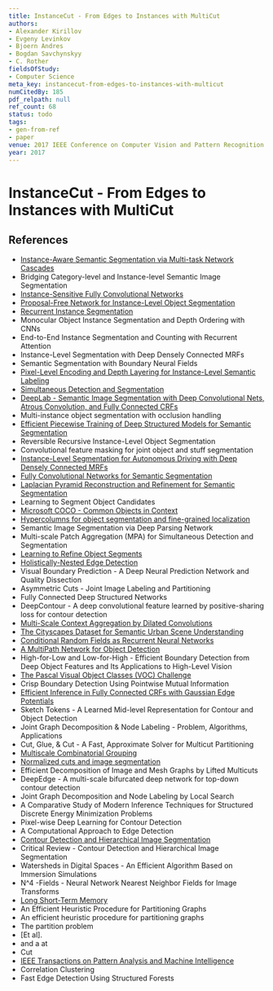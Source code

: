 ```yaml
---
title: InstanceCut - From Edges to Instances with MultiCut
authors:
- Alexander Kirillov
- Evgeny Levinkov
- Bjoern Andres
- Bogdan Savchynskyy
- C. Rother
fieldsOfStudy:
- Computer Science
meta_key: instancecut-from-edges-to-instances-with-multicut
numCitedBy: 185
pdf_relpath: null
ref_count: 68
status: todo
tags:
- gen-from-ref
- paper
venue: 2017 IEEE Conference on Computer Vision and Pattern Recognition (CVPR)
year: 2017
---
```


# InstanceCut - From Edges to Instances with MultiCut

## References

- [Instance-Aware Semantic Segmentation via Multi-task Network Cascades](./instance-aware-semantic-segmentation-via-multi-task-network-cascades.md)
- Bridging Category-level and Instance-level Semantic Image Segmentation
- [Instance-Sensitive Fully Convolutional Networks](./instance-sensitive-fully-convolutional-networks.md)
- [Proposal-Free Network for Instance-Level Object Segmentation](./proposal-free-network-for-instance-level-object-segmentation.md)
- [Recurrent Instance Segmentation](./recurrent-instance-segmentation.md)
- Monocular Object Instance Segmentation and Depth Ordering with CNNs
- End-to-End Instance Segmentation and Counting with Recurrent Attention
- Instance-Level Segmentation with Deep Densely Connected MRFs
- Semantic Segmentation with Boundary Neural Fields
- [Pixel-Level Encoding and Depth Layering for Instance-Level Semantic Labeling](./pixel-level-encoding-and-depth-layering-for-instance-level-semantic-labeling.md)
- [Simultaneous Detection and Segmentation](./simultaneous-detection-and-segmentation.md)
- [DeepLab - Semantic Image Segmentation with Deep Convolutional Nets, Atrous Convolution, and Fully Connected CRFs](./deeplab-semantic-image-segmentation-with-deep-convolutional-nets-atrous-convolution-and-fully-connected-crfs.md)
- Multi-instance object segmentation with occlusion handling
- [Efficient Piecewise Training of Deep Structured Models for Semantic Segmentation](./efficient-piecewise-training-of-deep-structured-models-for-semantic-segmentation.md)
- Reversible Recursive Instance-Level Object Segmentation
- Convolutional feature masking for joint object and stuff segmentation
- [Instance-Level Segmentation for Autonomous Driving with Deep Densely Connected MRFs](./instance-level-segmentation-for-autonomous-driving-with-deep-densely-connected-mrfs.md)
- [Fully Convolutional Networks for Semantic Segmentation](./fully-convolutional-networks-for-semantic-segmentation.md)
- [Laplacian Pyramid Reconstruction and Refinement for Semantic Segmentation](./laplacian-pyramid-reconstruction-and-refinement-for-semantic-segmentation.md)
- Learning to Segment Object Candidates
- [Microsoft COCO - Common Objects in Context](./microsoft-coco-common-objects-in-context.md)
- [Hypercolumns for object segmentation and fine-grained localization](./hypercolumns-for-object-segmentation-and-fine-grained-localization.md)
- Semantic Image Segmentation via Deep Parsing Network
- Multi-scale Patch Aggregation (MPA) for Simultaneous Detection and Segmentation
- [Learning to Refine Object Segments](./learning-to-refine-object-segments.md)
- [Holistically-Nested Edge Detection](./holistically-nested-edge-detection.md)
- Visual Boundary Prediction - A Deep Neural Prediction Network and Quality Dissection
- Asymmetric Cuts - Joint Image Labeling and Partitioning
- Fully Connected Deep Structured Networks
- DeepContour - A deep convolutional feature learned by positive-sharing loss for contour detection
- [Multi-Scale Context Aggregation by Dilated Convolutions](./multi-scale-context-aggregation-by-dilated-convolutions.md)
- [The Cityscapes Dataset for Semantic Urban Scene Understanding](./the-cityscapes-dataset-for-semantic-urban-scene-understanding.md)
- [Conditional Random Fields as Recurrent Neural Networks](./conditional-random-fields-as-recurrent-neural-networks.md)
- [A MultiPath Network for Object Detection](./a-multipath-network-for-object-detection.md)
- High-for-Low and Low-for-High - Efficient Boundary Detection from Deep Object Features and Its Applications to High-Level Vision
- [The Pascal Visual Object Classes (VOC) Challenge](./the-pascal-visual-object-classes-voc-challenge.md)
- Crisp Boundary Detection Using Pointwise Mutual Information
- [Efficient Inference in Fully Connected CRFs with Gaussian Edge Potentials](./efficient-inference-in-fully-connected-crfs-with-gaussian-edge-potentials.md)
- Sketch Tokens - A Learned Mid-level Representation for Contour and Object Detection
- Joint Graph Decomposition & Node Labeling - Problem, Algorithms, Applications
- Cut, Glue, &amp; Cut - A Fast, Approximate Solver for Multicut Partitioning
- [Multiscale Combinatorial Grouping](./multiscale-combinatorial-grouping.md)
- [Normalized cuts and image segmentation](./normalized-cuts-and-image-segmentation.md)
- Efficient Decomposition of Image and Mesh Graphs by Lifted Multicuts
- DeepEdge - A multi-scale bifurcated deep network for top-down contour detection
- Joint Graph Decomposition and Node Labeling by Local Search
- A Comparative Study of Modern Inference Techniques for Structured Discrete Energy Minimization Problems
- Pixel-wise Deep Learning for Contour Detection
- A Computational Approach to Edge Detection
- [Contour Detection and Hierarchical Image Segmentation](./contour-detection-and-hierarchical-image-segmentation.md)
- Critical Review - Contour Detection and Hierarchical Image Segmentation
- Watersheds in Digital Spaces - An Efficient Algorithm Based on Immersion Simulations
- N^4 -Fields - Neural Network Nearest Neighbor Fields for Image Transforms
- [Long Short-Term Memory](./long-short-term-memory.md)
- An Efficient Heuristic Procedure for Partitioning Graphs
- An efficient heuristic procedure for partitioning graphs
- The partition problem
- [Et al].
- and a at
- Cut
- [IEEE Transactions on Pattern Analysis and Machine Intelligence](./ieee-transactions-on-pattern-analysis-and-machine-intelligence.md)
- Correlation Clustering
- Fast Edge Detection Using Structured Forests
